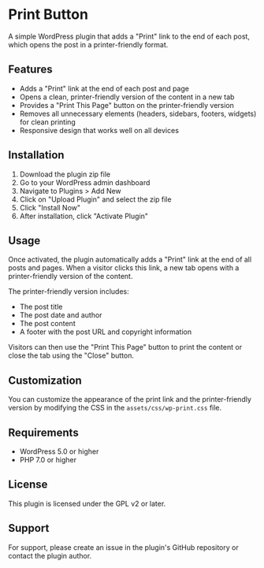 # Print Button

A simple WordPress plugin that adds a "Print" link to the end of each post, which opens the post in a printer-friendly format.

## Features

- Adds a "Print" link at the end of each post and page
- Opens a clean, printer-friendly version of the content in a new tab
- Provides a "Print This Page" button on the printer-friendly version
- Removes all unnecessary elements (headers, sidebars, footers, widgets) for clean printing
- Responsive design that works well on all devices

## Installation

1. Download the plugin zip file
2. Go to your WordPress admin dashboard
3. Navigate to Plugins > Add New
4. Click on "Upload Plugin" and select the zip file
5. Click "Install Now"
6. After installation, click "Activate Plugin"

## Usage

Once activated, the plugin automatically adds a "Print" link at the end of all posts and pages. When a visitor clicks this link, a new tab opens with a printer-friendly version of the content.

The printer-friendly version includes:
- The post title
- The post date and author
- The post content
- A footer with the post URL and copyright information

Visitors can then use the "Print This Page" button to print the content or close the tab using the "Close" button.

## Customization

You can customize the appearance of the print link and the printer-friendly version by modifying the CSS in the `assets/css/wp-print.css` file.

## Requirements

- WordPress 5.0 or higher
- PHP 7.0 or higher

## License

This plugin is licensed under the GPL v2 or later.

## Support

For support, please create an issue in the plugin's GitHub repository or contact the plugin author.
